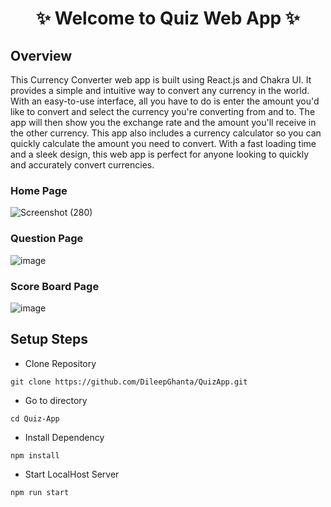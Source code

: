 <h1 align="center">✨ Welcome to Quiz Web App ✨</h1>

## Overview 

This Currency Converter web app is built using React.js and Chakra UI. It provides a simple and intuitive way to convert any currency in the world. With an easy-to-use interface, all you have to do is enter the amount you'd like to convert and select the currency you're converting from and to. The app will then show you the exchange rate and the amount you'll receive in the other currency. This app also includes a currency calculator so you can quickly calculate the amount you need to convert. With a fast loading time and a sleek design, this web app is perfect for anyone looking to quickly and accurately convert currencies.


### Home Page 
![Screenshot (280)](https://user-images.githubusercontent.com/87645745/206394866-4e74fd37-3af4-4bca-8ebe-f3810598d869.png) 


### Question Page 
![image](https://user-images.githubusercontent.com/87645745/206397113-b70dc86a-c78c-4f6c-bf61-8183c4c07262.png)  


### Score Board Page 
![image](https://user-images.githubusercontent.com/87645745/206397461-168cfe8f-2cbe-4d5e-a268-3540baf69ca5.png) 

## Setup Steps

- Clone Repository

```
git clone https://github.com/DileepGhanta/QuizApp.git
```
- Go to directory

```
cd Quiz-App
```
- Install Dependency 
```
npm install
```
- Start LocalHost Server
```
npm run start
```
